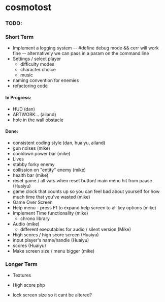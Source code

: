 
# cosmotost

### TODO:

### Short Term
- Implement a logging system
    -- #define debug mode && cerr will work fine
    -- alternatively we can pass in a param on the command line 
- Settings / select player
    - difficulty modes
    - character choice
    - music
- naming convention for enemies
- refactoring code



#### In Progress:
- HUD (dan)
- ARTWORK... (ailand)
- hole in the wall obstacle


#### Done:
- consistent coding style (dan, huaiyu, ailand)
- gun noises (mike)
- cooldown power bar (mike)
- Lives
- stabby forky enemy
- collission on "entity" enemy (mike)
- health bar (mike)
- reset game / all vars when reset button/ main menu hit from pause (Huaiyu)
- game clock that counts up so you can feel bad about yourself for how much
    time that you've wasted (mike)
- Game Over Screen
- Help menu - press F1 to expand help screen to all key options (mike)
- Implement Time functionality (mike)
    - chrono library
- Audio (mike)
    - different executables for audio / silent version (Mike)
- High scores / high score screen (Huaiyu)
- input player's name/handle (Huaiyu)
- scores (Huaiyu)
- Make screen size / menu bigger (mike)

### Longer Term

- Textures
- High score php

- lock screen size so it cant be altered?


[//]: # "https://www.markdownguide.org/cheat-sheet/"
[//]: # "The above link goes to a markdown cheat-sheet for readme"


